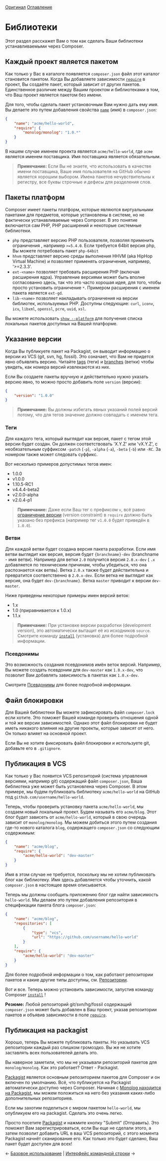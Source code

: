 [Оригинал](https://github.com/composer/composer/blob/master/doc/02-libraries.md)
[Оглавление](https://github.com/sergey144010/composer-doc-ru)

# Библиотеки

Этот раздел расскажет Вам о том как сделать Ваши библиотеки устанавливаемыми через Composer.

## Каждый проект является пакетом

Как только у Вас в каталоге появляется `composer.json` файл этот каталог становится пакетом.
Когда Вы добавляете зависимости [`require`](04-schema.md#require) в проект, Вы создаёте
пакет, который зависит от других пакетов. Единственное различие между
Вашим проектом и библиотеками в том, что Ваш проект является пакетом без имени. 

Для того, чтобы сделать пакет установочным Вам нужно дать ему имя. Вы делаете
это путем добавления свойства [`name`](04-schema.md#name) (имя) в `composer.json`:

```json
{
    "name": "acme/hello-world",
    "require": {
        "monolog/monolog": "1.0.*"
    }
}
```

В нашем случае именем проекта является `acme/hello-world`, где `acme` является именем поставщика.
Имя поставщика является обязательным.

> **Примечание:** Если Вы не знаете, что использовать в качестве имени поставщика, Ваше имя пользователя на GitHub обычно является хорошим выбором. Имена пакетов нечувствительны к регистру, все буквы строчные и дефисы для разделения слов.

## Пакеты платформ

Composer имеет пакеты платформ, которые являются виртуальными пакетами для предметов, которые установлены в системе, но не фактически устанавливаемые через Composer. В это понятие включается сам PHP, PHP расширений и некоторые системные библиотеки.

* `php` представляет версию PHP пользователя, позволяя применить ограничения
  , например `>=5.4.0`. Если требуется 64bit версия php, Вы можете
  потребовать пакет `php-64bit` 
* `hhvm` представляет версию среды выполнения HHVM (aka HipHop Virtual
  Machine) и позволяет применять ограничения, например, '>=2.3.3'. 
* `ext-<name>` позволяет требовать расширения PHP (включая расширения ядра).
  Управление версиями может быть вполне согласованно здесь, так что это часто
  хорошая идея, для того, чтобы просто установить ограничение `*`. Примером расширения
  с именем пакета является `ext-gd`.  
* `lib-<name>` позволяет накладывать ограничения на версии библиотек, используемых
  PHP. Доступны следующие: `curl`, `iconv`, `icu`, `libxml`,
  `openssl`, `pcre`, `uuid`, `xsl`.

Вы можете использовать [`show --platform`](03-cli.md#show) для получения списка локальных пакетов доступных на Вашей платформе.

## Указание версии

Когда Вы публикуете пакет на Packagist, он выводит информацию о версии
из VCS (git, svn, hg, fossil). Это означает, что Вам не придется
явно объявлять версию. Читайте [tags](#tags) (теги) и [branches](#branches) (ветки) чтобы увидеть, как
номера версий извлекаются из них.

Если Вы создаете пакеты вручную и действительно нужно указать версию явно, то
можно просто добавить поле `version` (версии):

```json
{
    "version": "1.0.0"
}
```

> **Примечание:** Вы должны избегать явных указаний полей версий потому,
> что для тегов значение должно совпадать с именем тега.

### Теги

Для каждого тега, который выглядит как версия, пакет с тегом этой версии будет
создан. Он должен соответствовать 'X.Y.Z' или 'vX.Y.Z', с необязательным суффиксом
`-patch` (`-p`), `-alpha` (`-a`), `-beta` (`-b`) или `-RC`. За номером также может следовать суффикс.

Вот несколько примеров допустимых тегов имен:

- 1.0.0
- v1.0.0
- 1.10.5-RC1
- v4.4.4-beta2
- v2.0.0-alpha
- v2.0.4-p1

> **Примечание:** Даже если Ваш тег с префиксом `v`, всё равно
> [ограничение версии](01-basic-usage.md#package-versions) (version constraint) в `require`
> должно быть указано без префикса (например тег `v1.0.0` будет приведён в `1.0.0`).

### Ветви

Для каждой ветви будет создана версия пакета разработки. Если имя ветви выглядит как версия, 
версия будет `{branchname}-dev` (branchname - имя ветви). Например для ветки `2.0` получится версия `2.0.x-dev`
( `.x` добавляется по техническим причинам, чтобы убедиться, что она распознается как ветвь).
Ветка `2.0.x` также будет действительна и превратится соответственно в `2.0.x-dev`.
Если ветка не выглядит как версия, она будет `dev-{branchname}`.
Ветка `master` приводит к версии `dev-master`.

Ниже приведены некоторые примеры имен версий веток:

- 1.x
- 1.0 (приравнивается к 1.0.x)
- 1.1.x

> **Примечание:** При установке версии разработки (development version), 
> это автоматически вытащит её из исходников `source`. Смотрите команду [`install`](03-cli.md#install) (установка)
> для более подробной информации.

### Псевдонимы

Это возможность создания псевдонимов имён веток версий. Например, Вы можете
создать псевдоним для `dev-master` как `1.0.x-dev`, что позволит Вам добавлять
зависимость в пакетах как `1.0.x-dev`.

Смотрите [Псевдонимы](articles/aliases.md) для более подробной информации.

## Файл блокировки

Для Вашей библиотеки Вы можете зафиксировать файл `composer.lock` если хотите.
Это поможет Вашей команде проверить отношения одной и той же версии зависимостей.
Однако этот файл блокировки не будет иметь никакого влияния на другие проекты, которые зависят от него.
Он только влияет на основной проект.

Если Вы не хотите фиксировать файл блокировки и используете git, добавьте его в
`.gitignore`.

## Публикация в VCS

Как только у Вас появится VCS репозиторий (система управления версиями, например git) содержащий
файл `composer.json`, Ваша библиотека уже может быть установлена через Composer. В этом
примере, мы будем публиковать библиотеку `acme/hello-world` на GitHub под
`github.com/username/hello-world`.

Теперь, чтобы проверить установку пакета `acme/hello-world`, мы создаем новый
локальный проект. Будем называть его `acme/blog`. Этот блог будет зависеть от
`acme/hello-world`, который в свою очередь зависит от `monolog/monolog`. Мы можем
добиться этого путем создания где-то нового каталога `blog`,
содержащего `composer.json` со следующим содержимым:

```json
{
    "name": "acme/blog",
    "require": {
        "acme/hello-world": "dev-master"
    }
}
```

Имя в этом случае не требуется, поскольку мы не хотим публиковать блог
как библиотеку. Имя здесь добавляется чтобы уточнить, какой `composer.json`
в настоящее время описывается.

Теперь мы должны сообщить приложению блог где найти зависимость `hello-world`.
Мы делаем это путем добавления репозитория в спецификации пакета блога `composer.json`:

```json
{
    "name": "acme/blog",
    "repositories": [
        {
            "type": "vcs",
            "url": "https://github.com/username/hello-world"
        }
    ],
    "require": {
        "acme/hello-world": "dev-master"
    }
}
```

Для более подробной информации о том, как работают репозитории пакетов и какие другие типы
доступны, см. [Репозитории](05-repositories.md).

Вот и все. Теперь можно установить зависимости, запустив команду Composer
[`install`](03-cli.md#install) !

**Резюме:** Любой репозиторий git/svn/hg/fossil содержащий `composer.json` может быть
добавлен в Ваш проект, указав репозитории пакетов и объявив зависимости в поле [`require`](04-schema.md#require).

## Публикация на packagist

Хорошо, теперь Вы можете публиковать пакеты. Но указывать VCS репозитории
каждый раз слишком громоздко. Вы же не хотите заставлять всех пользователей делать это.

Вы наверное заметили, что мы не указывали репозиторий пакетов для `monolog/monolog`.
Как это работает? Ответ - Packagist.

[Packagist](https://packagist.org/) является основным репозиторием пакетов для
Composer и он включен по умолчанию. Всё, что публикуется на
Packagist автоматически доступно через Composer. Начиная с
[Monolog находится на Packagist](https://packagist.org/packages/monolog/monolog), мы
можем положиться на него без указания каких-либо дополнительных репозиториев.

Если мы захотим поделиться с миром пакетом `hello-world`, мы опубликуем его на packagist.
Сделать это очень легко.

Просто посетите [Packagist](https://packagist.org) и нажмите
кнопку "Submit" (Отправить). Это поможет Вам зарегистрироваться, если Вы еще не сделали этого, а затем
позволит добавить URL в ваш VCS репозиторий, с этого момента Packagist
начнёт сканирование его. Как только это будет сделано, Ваш пакет будет доступен для всех!

&larr; [Базовое использование](01-basic-usage.md) |  [Интерфейс командной строки](03-cli.md) &rarr;

